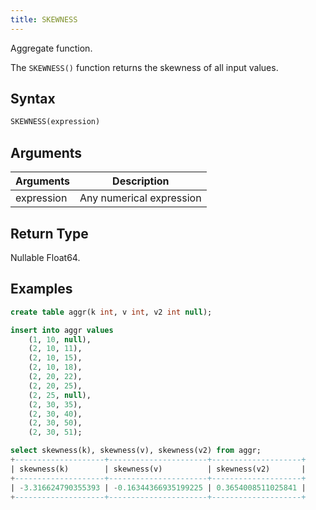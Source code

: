 ```yaml
---
title: SKEWNESS
---
```


Aggregate function.

The `SKEWNESS()` function returns the skewness of all input values.

## Syntax

```sql
SKEWNESS(expression)
```

## Arguments

| Arguments   | Description                     |
| ----------- | -----------                     |
| expression  | Any numerical expression        |

## Return Type

Nullable Float64.

## Examples

```sql
create table aggr(k int, v int, v2 int null);

insert into aggr values
    (1, 10, null),
    (2, 10, 11),
    (2, 10, 15),
    (2, 10, 18),
    (2, 20, 22),
    (2, 20, 25),
    (2, 25, null),
    (2, 30, 35),
    (2, 30, 40),
    (2, 30, 50),
    (2, 30, 51);

select skewness(k), skewness(v), skewness(v2) from aggr;
+--------------------+----------------------+--------------------+
| skewness(k)        | skewness(v)          | skewness(v2)       |
+--------------------+----------------------+--------------------+
| -3.316624790355393 | -0.16344366935199225 | 0.3654008511025841 |
+--------------------+----------------------+--------------------+
```
